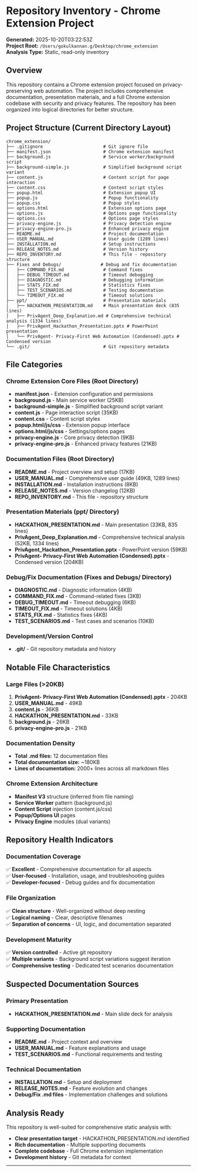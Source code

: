 # Repository Inventory - Chrome Extension Project

**Generated:** 2025-10-20T03:22:53Z  
**Project Root:** `/Users/gokulkannan.g/Desktop/chrome_extension`  
**Analysis Type:** Static, read-only inventory  

## Overview

This repository contains a Chrome extension project focused on privacy-preserving web automation. The project includes comprehensive documentation, presentation materials, and a full Chrome extension codebase with security and privacy features. The repository has been organized into logical directories for better structure.

## Project Structure (Current Directory Layout)

```
chrome_extension/
├── .gitignore                       # Git ignore file
├── manifest.json                    # Chrome extension manifest
├── background.js                    # Service worker/background script
├── background-simple.js             # Simplified background script variant
├── content.js                       # Content script for page interaction
├── content.css                      # Content script styles
├── popup.html                       # Extension popup UI
├── popup.js                         # Popup functionality
├── popup.css                        # Popup styles
├── options.html                     # Extension options page
├── options.js                       # Options page functionality  
├── options.css                      # Options page styles
├── privacy-engine.js                # Privacy detection engine
├── privacy-engine-pro.js            # Enhanced privacy engine
├── README.md                        # Project documentation
├── USER_MANUAL.md                   # User guide (1289 lines)
├── INSTALLATION.md                  # Setup instructions
├── RELEASE_NOTES.md                 # Version history
├── REPO_INVENTORY.md                # This file - repository structure
├── Fixes and Debugs/               # Debug and fix documentation
│   ├── COMMAND_FIX.md               # Command fixes
│   ├── DEBUG_TIMEOUT.md             # Timeout debugging
│   ├── DIAGNOSTIC.md                # Debugging information
│   ├── STATS_FIX.md                 # Statistics fixes
│   ├── TEST_SCENARIOS.md            # Testing documentation
│   └── TIMEOUT_FIX.md               # Timeout solutions
├── ppt/                             # Presentation materials
│   ├── HACKATHON_PRESENTATION.md    # Main presentation deck (835 lines)
│   ├── PrivAgent_Deep_Explanation.md # Comprehensive technical analysis (1334 lines)
│   ├── PrivAgent_Hackathon_Presentation.pptx # PowerPoint presentation
│   └── PrivAgent- Privacy-First Web Automation (Condensed).pptx # Condensed version
└── .git/                            # Git repository metadata
```

## File Categories

### Chrome Extension Core Files (Root Directory)
- **manifest.json** - Extension configuration and permissions
- **background.js** - Main service worker (25KB)
- **background-simple.js** - Simplified background script variant
- **content.js** - Page interaction script (35KB)  
- **content.css** - Content script styles
- **popup.html/js/css** - Extension popup interface
- **options.html/js/css** - Settings/options pages
- **privacy-engine.js** - Core privacy detection (9KB)
- **privacy-engine-pro.js** - Enhanced privacy features (21KB)

### Documentation Files (Root Directory)
- **README.md** - Project overview and setup (17KB)
- **USER_MANUAL.md** - Comprehensive user guide (49KB, 1289 lines)
- **INSTALLATION.md** - Installation instructions (8KB)
- **RELEASE_NOTES.md** - Version changelog (12KB)
- **REPO_INVENTORY.md** - This file - repository structure

### Presentation Materials (ppt/ Directory)
- **HACKATHON_PRESENTATION.md** - Main presentation (33KB, 835 lines)
- **PrivAgent_Deep_Explanation.md** - Comprehensive technical analysis (52KB, 1334 lines)
- **PrivAgent_Hackathon_Presentation.pptx** - PowerPoint version (59KB)
- **PrivAgent- Privacy-First Web Automation (Condensed).pptx** - Condensed version (204KB)

### Debug/Fix Documentation (Fixes and Debugs/ Directory)
- **DIAGNOSTIC.md** - Diagnostic information (4KB)
- **COMMAND_FIX.md** - Command-related fixes (3KB)
- **DEBUG_TIMEOUT.md** - Timeout debugging (6KB)
- **TIMEOUT_FIX.md** - Timeout solutions (4KB)
- **STATS_FIX.md** - Statistics fixes (4KB)
- **TEST_SCENARIOS.md** - Test cases and scenarios (10KB)

### Development/Version Control
- **.git/** - Git repository metadata and history

## Notable File Characteristics

### Large Files (>20KB)
1. **PrivAgent- Privacy-First Web Automation (Condensed).pptx** - 204KB
2. **USER_MANUAL.md** - 49KB  
3. **content.js** - 36KB
4. **HACKATHON_PRESENTATION.md** - 33KB
5. **background.js** - 26KB
6. **privacy-engine-pro.js** - 21KB

### Documentation Density
- **Total .md files:** 12 documentation files
- **Total documentation size:** ~180KB
- **Lines of documentation:** 2000+ lines across all markdown files

### Chrome Extension Architecture
- **Manifest V3** structure (inferred from file naming)
- **Service Worker** pattern (background.js)
- **Content Script** injection (content.js/css)
- **Popup/Options UI** pages
- **Privacy Engine** modules (dual variants)

## Repository Health Indicators

### Documentation Coverage
✅ **Excellent** - Comprehensive documentation for all aspects  
✅ **User-focused** - Installation, usage, and troubleshooting guides  
✅ **Developer-focused** - Debug guides and fix documentation  

### File Organization
✅ **Clean structure** - Well-organized without deep nesting  
✅ **Logical naming** - Clear, descriptive filenames  
✅ **Separation of concerns** - UI, logic, and documentation separated  

### Development Maturity
✅ **Version controlled** - Active git repository  
✅ **Multiple variants** - Background script variations suggest iteration  
✅ **Comprehensive testing** - Dedicated test scenarios documentation  

## Suspected Documentation Sources

### Primary Presentation
- **HACKATHON_PRESENTATION.md** - Main slide deck for analysis

### Supporting Documentation  
- **README.md** - Project context and overview
- **USER_MANUAL.md** - Feature explanations and usage
- **TEST_SCENARIOS.md** - Functional requirements and testing

### Technical Documentation
- **INSTALLATION.md** - Setup and deployment
- **RELEASE_NOTES.md** - Feature evolution and changes
- **Debug/Fix .md files** - Implementation challenges and solutions

## Analysis Ready

This repository is well-suited for comprehensive static analysis with:
- **Clear presentation target** - HACKATHON_PRESENTATION.md identified
- **Rich documentation** - Multiple supporting documents
- **Complete codebase** - Full Chrome extension implementation  
- **Development history** - Git metadata for context

---